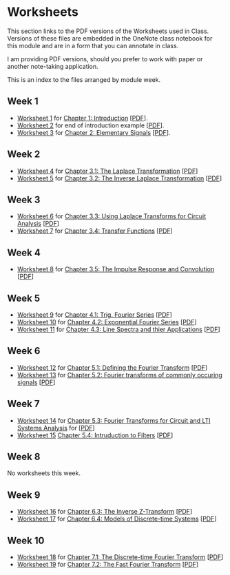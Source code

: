 # Worksheets

This section links to the PDF versions of the Worksheets used in Class. Versions of these files are embedded in the OneNote class notebook for this module and are in a form that you can annotate in class.

I am providing PDF versions, should you prefer to work with paper or another note-taking application.

This is an index to the files arranged by module week.

## Week 1

* [Worksheet 1](../introduction/worksheet1) for [Chapter 1: Introduction](../introduction/index) [[PDF](https://cpjobling.github.io/eg-247-textbook/worksheets/worksheet1.pdf)].
* [Worksheet 2](../introduction/worksheet2) for end of introduction example [[PDF](worksheet2.pdf)].
* [Worksheet 3](../elementary_signals/worksheet3) for [Chapter 2: Elementary Signals](../elementary_signals/index) [[PDF](worksheet2.pdf)].

## Week 2

* [Worksheet 4](../laplace_transform/1/worksheet4) for [Chapter 3.1: The Laplace Transformation](../laplace_transform/1/laplace) [[PDF](worksheet4.pdf)]
* [Worksheet 5](../laplace_transform/2/worksheet5) for [Chapter 3.2: The Inverse Laplace Transformation](../laplace_transform/2/inverse_laplace) [[PDF](worksheet5.pdf)]

## Week 3

* [Worksheet 6](../laplace_transform/3/worksheet6) for [Chapter 3.3: Using Laplace Transforms for Circuit Analysis](../laplace_transform/3/circuit_analysis) [[PDF](worksheet6.pdf)]
* [Worksheet 7](../laplace_transform/4/worksheet7) for [Chapter 3.4: Transfer Functions](../laplace_transform/4/transfer_functions) [[PDF](worksheet7.pdf)]

## Week 4

* [Worksheet 8](../laplace_transform/5/worksheet8) for [Chapter 3.5: The Impulse Response and Convolution](../laplace_transform/5/convolution) [[PDF](worksheet8.pdf)]

## Week 5

* [Worksheet 9](../fourier_series/1/worksheet9) for [Chapter 4.1: Trig. Fourier Series](../fourier_series/1/trig_fseries) [[PDF](worksheet9.pdf)]
* [Worksheet 10](../fourier_series/2/worksheet10) for [Chapter 4.2: Exponential Fourier Series](../fourier_series/2/exp_fs1) [[PDF](worksheet10.pdf)]
* [Worksheet 11](../fourier_series/3/worksheet11) for [Chapter 4.3: Line Spectra and thier Applications](../fourier_series/3/exp_fs2) [[PDF](worksheet11.pdf)]

## Week 6

* [Worksheet 12](../fourier_transform/1/worksheet12) for [Chapter 5.1: Defining the Fourier Transform](../fourier_transform/1/ft1) [[PDF](worksheet12.pdf)]
* [Worksheet 13](../fourier_transform/2/worksheet13) for [Chapter 5.2: Fourier transforms of commonly occuring signals](../fourier_transform/2/ft2) [[PDF](worksheet13.pdf)]

## Week 7

* [Worksheet 14](../fourier_transform/3/worksheet14) for [Chapter 5.3: Fourier Transforms for Circuit and LTI Systems Analysis](../fourier_transform/3/ft3) for [[PDF](worksheet14.pdf)]
* [Worksheet 15](../fourier_transform/4/worksheet15) [Chapter 5.4: Intruduction to Filters](../fourier_transform/4/ft4) [[PDF](worksheet15.pdf)]

## Week 8

No worksheets this week.

## Week 9

* [Worksheet 16](../dt_systems/3/worksheet16) for [Chapter 6.3: The Inverse Z-Transform](../dt_systems/3/i_z_transform) [[PDF](worksheet16.pdf)]
* [Worksheet 17](../dt_systems/4/worksheet13) for [Chapter 6.4: Models of Discrete-time Systems](../dt_systems/4/dt_models) [[PDF](worksheet17.pdf)]

## Week 10

* [Worksheet 18](../dft/1/worksheet18) for [Chapter 7.1: The Discrete-time Fourier Transform](../dft/1/dft) [[PDF](worksheet18.pdf)]
* [Worksheet 19](../dft/2/worksheet19) for [Chapter 7.2: The Fast Fourier Transform](../dft/2/fft) [[PDF](worksheet19.pdf)]
